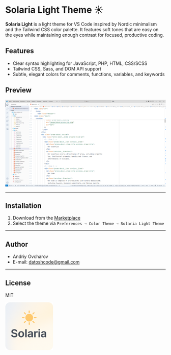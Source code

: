 # Solaria Light Theme ☀️

**Solaria Light** is a light theme for VS Code inspired by Nordic minimalism and the Tailwind CSS color palette. It features soft tones that are easy on the eyes while maintaining enough contrast for focused, productive coding.

## Features

- Clear syntax highlighting for JavaScript, PHP, HTML, CSS/SCSS
- Tailwind CSS, Sass, and DOM API support
- Subtle, elegant colors for comments, functions, variables, and keywords

## Preview

![screenshot](screenshot.png)

---

## Installation

1. Download from the [Marketplace](https://marketplace.visualstudio.com/items?itemName=ovcharovcoder.solaria-light-theme)
2. Select the theme via `Preferences → Color Theme → Solaria Light Theme`

---

## Author

- Andriy Ovcharov
- E-mail: datoshcode@gmail.com

---

## License

MIT

<img src="icon.png" width="150" alt="icon" />
